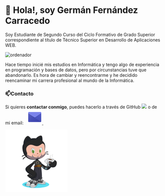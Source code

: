# 👋 Hola!, soy Germán Fernández Carracedo 
Soy Estudiante de Segundo Curso del Ciclo Formativo de Grado Superior correspondiente al título de Técnico Superior en Desarrollo de Aplicaciones WEB.

<img src="https://cdn.pixabay.com/photo/2016/05/13/13/33/desktop-1389979_1280.png" alt="ordenador" width=200>

Hace tiempo inicié mis estudios en Informática y tengo algo de experiencia en programación y bases de datos, pero por circunstancias tuve que abandonarlo. 
Es hora de cambiar y reencontrarme y he decidido reencaminar mi carrera profesional al mundo de la Informática.


### 📫Contacto

   Si quieres **contactar conmigo**, puedes hacerlo a través de GitHub <a href="https://github.com/germangfc" target="_blank"><img src="https://distreau.com/github.svg" height="30"></a>
      o de mi email: &nbsp; <a href="mailto:german.fernandez@alumno.iesluisvives.org" target="_blank">
      <img src="icons8-email-48.png">
      </a> &nbsp;&nbsp;
      
<img src="octocat-1696792701991.png" alt="Octogato" width=200>


<!---
germangfc/germangfc is a ✨ special ✨ repository because its `README.md` (this file) appears on your GitHub profile.
You can click the Preview link to take a look at your changes.
--->

